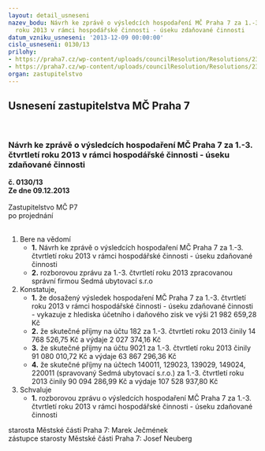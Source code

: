 ```yaml
---
layout: detail_usneseni
nazev_bodu: Návrh ke zprávě o výsledcích hospodaření MČ Praha 7 za 1.-3. čtvrtletí
  roku 2013 v rámci hospodářské činnosti - úseku zdaňované činnosti
datum_vzniku_usneseni: '2013-12-09 00:00:00'
cislo_usneseni: 0130/13
prilohy:
- https://praha7.cz/wp-content/uploads/councilResolution/Resolutions/23216/8-13-priloha_1_3q2013vhc.doc
- https://praha7.cz/wp-content/uploads/councilResolution/Resolutions/23216/8-13-priloha_5_0883r13.doc
organ: zastupitelstvo
---
```

<div id="ucUsn_pList" class="usn">
	<span><h2>Usnesení zastupitelstva MČ Praha 7 </h2>
<br></span><div class="standBody">
<span><h3>Návrh ke zprávě o výsledcích hospodaření MČ Praha 7 za 1.-3. čtvrtletí roku 2013 v rámci hospodářské činnosti - úseku zdaňované činnosti</h3></span><div class="center">
		<strong>č. 0130/13</strong><br>
	</div>
<div class="center">
		<strong>Ze dne 09.12.2013</strong><br><br>
	</div>Zastupitelstvo MČ P7<br> po projednání<br><br><ol>
<li>Bere na vědomí<ul>
<li>
<strong>1.</strong> Návrh ke zprávě o výsledcích hospodaření MČ Praha 7 za 1.-3. čtvrtletí roku 2013 v rámci hospodářské činnosti - úseku zdaňované činnosti</li>
<li>
<strong>2.</strong> rozborovou zprávu za 1.-3. čtvrtletí roku 2013 zpracovanou správní firmou Sedmá ubytovací s.r.o</li>
</ul>
</li>
<li>Konstatuje,<ul>
<li>
<strong>1.</strong> že dosažený výsledek hospodaření MČ Praha 7 za 1.-3. čtvrtletí roku 2013 v rámci hospodářské činnosti - úseku zdaňované činnosti - vykazuje z hlediska účetního i daňového zisk ve výši 21 982 659,28 Kč</li>
<li>
<strong>2.</strong> že skutečné příjmy na účtu 182 za 1.-3. čtvrtletí roku 2013 činily 14 768 526,75 Kč a výdaje 2 027 374,16 Kč</li>
<li>
<strong>3.</strong> že skutečné příjmy na účtu 9021 za 1.-3. čtvrtletí roku 2013 činily 91 080 010,72 Kč a výdaje 63 867 296,36 Kč</li>
<li>
<strong>4.</strong> že skutečné příjmy na účtech 140011, 129023, 139029, 149024, 220011 (spravovaný Sedmá ubytovací s.r.o.) za 1.-3. čtvrtletí roku 2013 činily 90 094 286,99 Kč a výdaje 107 528 937,80 Kč           </li>
</ul>
</li>
<li>Schvaluje<ul><li>
<strong>1.</strong> rozborovou zprávu o výsledcích hospodaření MČ Praha 7 za  1.-3. čtvrtletí roku 2013 v rámci hospodářské činnosti - úseku zdaňované činnosti </li></ul>
</li>
</ol>starosta Městské části Praha 7: Marek Ječmének<br>zástupce starosty Městské části Praha 7: Josef Neuberg
</div>
</div>